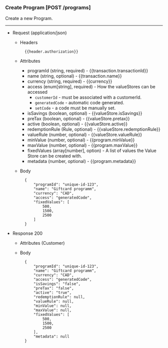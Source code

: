 ### Create Program [POST /programs]

Create a new Program.

---
+ Request (application/json)
    + Headers
    
            {{header.authorization}}
        
    + Attributes
        + programId (string, required) - {{transaction.transactionId}}
        + name (string, optional) - {{transaction.name}}
        + currency (string, required) - {{currency}}
        + access (enum[string], required) - How the valueStores can be accessed
            + `customerId` - must be associated with a customerId.
            + `generatedCode` - automatic code generated.
            + `setCode` - a code must be manually set.
        + isSavings (boolean, optional) - {{valueStore.isSavings}}
        + preTax (boolean, optional) - {{valueStore.pretax}}
        + active (boolean, optional) - {{valueStore.active}}
        + redemptionRule (Rule, optional) - {{valueStore.redemptionRule}}
        + valueRule (number, optional) - {{valueStore.valueRule}}
        + minValue (number, optional) - {{program.minValue}}
        + maxValue (number, optional) - {{program.maxValue}}
        + fixedValues (array[number], option) - A list of values the Value Store can be created with.
        + metadata (number, optional) - {{program.metadata}}


    + Body

            {
                "programId": "unique-id-123",
                "name": "Giftcard programm",
                "currency": "CAD",
                "access": "generatedCode",
                "fixedValues": [
                    500,
                    1500,
                    2500
                ]
            }
    
+ Response 200
    + Attributes (Customer)

    + Body
            
            {
                "programId": "unique-id-123",
                "name": "Giftcard programm",
                "currency": "CAD",
                "access": "generatedCode",
                "isSavings": "false",
                "preTax": "false",
                "active": "true",
                "redemptionRule": null,
                "valueRule": null,
                "minValue": null,
                "maxValue": null,
                "fixedValues": [
                    500,
                    1500,
                    2500
                ],
                "metadata": null
            }
